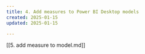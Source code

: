 ```yaml
---
title: 4. Add measures to Power BI Desktop models 
created: 2025-01-15
updated: 2025-01-15

---
```


[[5. add measure to model.md]]